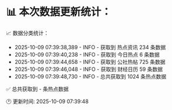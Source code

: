 📊 本次数据更新统计：
==========================

📈 数据分类统计：
- 2025-10-09 07:39:38,389 - INFO - 获取到 热点资讯 234 条数据
- 2025-10-09 07:39:40,238 - INFO - 获取到 今日热点 6 条数据
- 2025-10-09 07:39:44,658 - INFO - 获取到 公社热帖 725 条数据
- 2025-10-09 07:39:46,048 - INFO - 获取到 财经日历 59 条数据
- 2025-10-09 07:39:48,730 - INFO - 总共获取到 1024 条热点数据

✅ 总共获取到 - 条热点数据

🕐 更新时间: 2025-10-09 07:39:48
